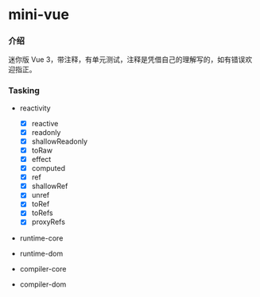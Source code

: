 # mini-vue

### 介绍

迷你版 Vue 3，带注释，有单元测试，注释是凭借自己的理解写的，如有错误欢迎指正。

### Tasking

- reactivity
  - [x] reactive
  - [x] readonly
  - [x] shallowReadonly
  - [x] toRaw
  - [x] effect
  - [x] computed
  - [x] ref
  - [x] shallowRef
  - [x] unref
  - [x] toRef
  - [x] toRefs
  - [x] proxyRefs

- runtime-core

- runtime-dom

- compiler-core

- compiler-dom
